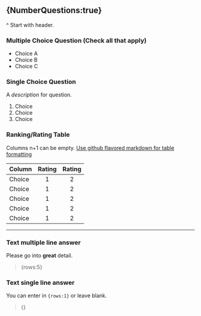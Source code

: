 {NumberQuestions:true}
-----------
^ Start with header.

### Multiple Choice Question (Check all that apply)

* Choice A
* Choice B
* Choice C

### Single Choice Question

A *description* for question.

1. Choice
2. Choice
3. Choice

### Ranking/Rating Table

Columns n+1 can be empty.  [Use github flavored markdown for table formatting](https://github.com/adam-p/markdown-here/wiki/Markdown-Cheatsheet#wiki-tables)

| Column | Rating        | Rating|
| -------|:-------------:|:-----:|
| Choice | 1             | 2     |
| Choice | 1             | 2     |
| Choice | 1             | 2     |
| Choice | 1             | 2     |
| Choice | 1             | 2     |

-------------------------------------

### Text multiple line answer
Please go into **great** detail.

> {rows:5}

### Text single line answer

You can enter in `{rows:1}` or leave blank.

> {}


